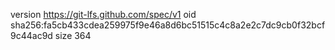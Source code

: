 version https://git-lfs.github.com/spec/v1
oid sha256:fa5cb433cdea259975f9e46a8d6bc51515c4c8a2e2c7dc9cb0f32bcf9c44ac9d
size 364
